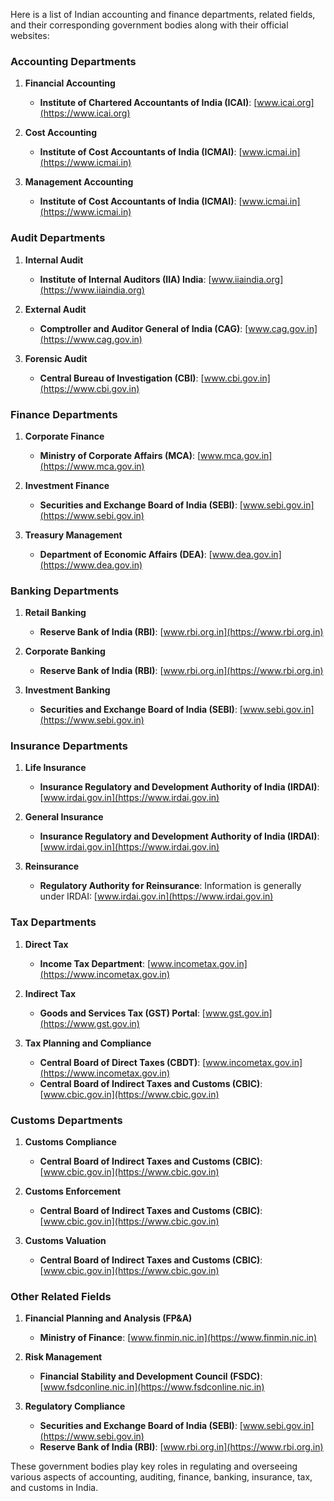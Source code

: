 Here is a list of Indian accounting and finance departments, related fields, and their corresponding government bodies along with their official websites:

### **Accounting Departments**

1. **Financial Accounting**
   - **Institute of Chartered Accountants of India (ICAI)**: [www.icai.org](https://www.icai.org)

2. **Cost Accounting**
   - **Institute of Cost Accountants of India (ICMAI)**: [www.icmai.in](https://www.icmai.in)

3. **Management Accounting**
   - **Institute of Cost Accountants of India (ICMAI)**: [www.icmai.in](https://www.icmai.in)
     
### **Audit Departments**

1. **Internal Audit**
   - **Institute of Internal Auditors (IIA) India**: [www.iiaindia.org](https://www.iiaindia.org)

2. **External Audit**
   - **Comptroller and Auditor General of India (CAG)**: [www.cag.gov.in](https://www.cag.gov.in)

3. **Forensic Audit**
   - **Central Bureau of Investigation (CBI)**: [www.cbi.gov.in](https://www.cbi.gov.in)

### **Finance Departments**

1. **Corporate Finance**
   - **Ministry of Corporate Affairs (MCA)**: [www.mca.gov.in](https://www.mca.gov.in)

2. **Investment Finance**
   - **Securities and Exchange Board of India (SEBI)**: [www.sebi.gov.in](https://www.sebi.gov.in)

3. **Treasury Management**
   - **Department of Economic Affairs (DEA)**: [www.dea.gov.in](https://www.dea.gov.in)

### **Banking Departments**

1. **Retail Banking**
   - **Reserve Bank of India (RBI)**: [www.rbi.org.in](https://www.rbi.org.in)

2. **Corporate Banking**
   - **Reserve Bank of India (RBI)**: [www.rbi.org.in](https://www.rbi.org.in)

3. **Investment Banking**
   - **Securities and Exchange Board of India (SEBI)**: [www.sebi.gov.in](https://www.sebi.gov.in)

### **Insurance Departments**

1. **Life Insurance**
   - **Insurance Regulatory and Development Authority of India (IRDAI)**: [www.irdai.gov.in](https://www.irdai.gov.in)

2. **General Insurance**
   - **Insurance Regulatory and Development Authority of India (IRDAI)**: [www.irdai.gov.in](https://www.irdai.gov.in)

3. **Reinsurance**
   - **Regulatory Authority for Reinsurance**: Information is generally under IRDAI: [www.irdai.gov.in](https://www.irdai.gov.in)

### **Tax Departments**

1. **Direct Tax**
   - **Income Tax Department**: [www.incometax.gov.in](https://www.incometax.gov.in)

2. **Indirect Tax**
   - **Goods and Services Tax (GST) Portal**: [www.gst.gov.in](https://www.gst.gov.in)

3. **Tax Planning and Compliance**
   - **Central Board of Direct Taxes (CBDT)**: [www.incometax.gov.in](https://www.incometax.gov.in)
   - **Central Board of Indirect Taxes and Customs (CBIC)**: [www.cbic.gov.in](https://www.cbic.gov.in)

### **Customs Departments**

1. **Customs Compliance**
   - **Central Board of Indirect Taxes and Customs (CBIC)**: [www.cbic.gov.in](https://www.cbic.gov.in)

2. **Customs Enforcement**
   - **Central Board of Indirect Taxes and Customs (CBIC)**: [www.cbic.gov.in](https://www.cbic.gov.in)

3. **Customs Valuation**
   - **Central Board of Indirect Taxes and Customs (CBIC)**: [www.cbic.gov.in](https://www.cbic.gov.in)

### **Other Related Fields**

1. **Financial Planning and Analysis (FP&A)**
   - **Ministry of Finance**: [www.finmin.nic.in](https://www.finmin.nic.in)

2. **Risk Management**
   - **Financial Stability and Development Council (FSDC)**: [www.fsdconline.nic.in](https://www.fsdconline.nic.in)

3. **Regulatory Compliance**
   - **Securities and Exchange Board of India (SEBI)**: [www.sebi.gov.in](https://www.sebi.gov.in)
   - **Reserve Bank of India (RBI)**: [www.rbi.org.in](https://www.rbi.org.in)

These government bodies play key roles in regulating and overseeing various aspects of accounting, auditing, finance, banking, insurance, tax, and customs in India.
